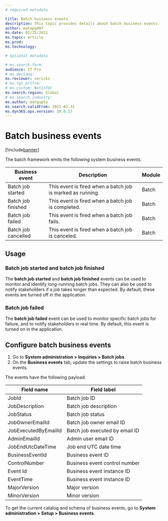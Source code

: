 ```yaml
---
# required metadata

title: Batch business events
description: This topic provides details about batch business events.
author: matapg007
ms.date: 02/25/2021
ms.topic: article
ms.prod:
ms.technology: 

# optional metadata

# ms.search.form:
audience: IT Pro
# ms.devlang: 
ms.reviewer: sericks
# ms.tgt_pltfrm: 
# ms.custom: NotInTOC
ms.search.region: Global
# ms.search.industry:
ms.author: matgupta
ms.search.validFrom: 2021-03-31
ms.dyn365.ops.version: 10.0.17
---
```


# Batch business events

[!include[banner](../includes/banner.md)]

The batch framework emits the following system business events.

| Business event | Description | Module |
|----------------|-------------|--------|
| Batch job started | This event is fired when a batch job is marked as running. | Batch |
| Batch job finished | This event is fired when a batch job is completed. | Batch |
| Batch job failed | This event is fired when a batch job fails. | Batch |
| Batch job cancelled | This event is fired when a batch job is canceled. | Batch |

## Usage

### Batch job started and batch job finished

The **batch job started** and **batch job finished** events can be used to monitor and identify long-running batch jobs. They can also be used to notify stakeholders if a job takes longer than expected. By default, these events are turned off in the application.

### Batch job failed

The **batch job failed** event can be used to monitor specific batch jobs for failure, and to notify stakeholders in real time. By default, this event is turned on in the application.

## Configure batch business events

1. Go to **System administration \> Inquiries \> Batch jobs**.
2. On the **Business events** tab, update the settings to raise batch business events.

The events have the following payload.

| Field name | Field label |
|------------|-------------|
| JobId | Batch job ID |
| JobDescription | Batch job description |
| JobStatus | Batch job status |
| JobOwnerEmailId | Batch job owner email ID |
| JobExecutedByEmailId | Batch job executed by email ID |
| AdminEmailId | Admin user email ID |
| JobEndUtcDateTime | Job end UTC date time |
| BusinessEventId | Business event ID |
| ControlNumber | Business event control number |
| Event Id | Business event instance ID |
| EventTime | Business event instance ID |
| MajorVersion | Major version |
| MinorVersion | Minor version |

To get the current catalog and schema of business events, go to **System administration \> Setup \> Business events**.
